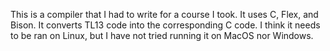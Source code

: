 This is a compiler that I had to write for a course I took. It uses C, Flex, and Bison. It converts TL13 code into the corresponding C code. I think it needs to be ran on Linux, but I have not tried running it on MacOS nor Windows.
